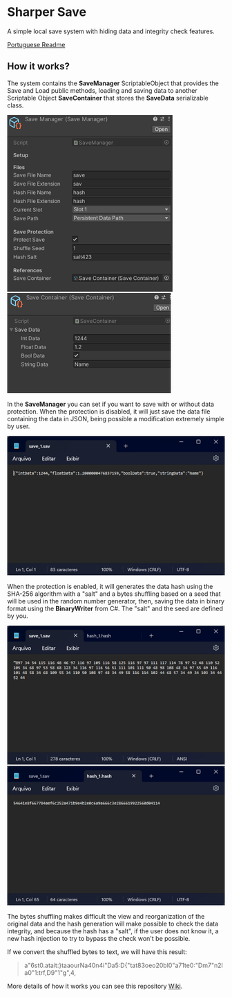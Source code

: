 # Sharper Save

A simple local save system with hiding data and integrity check features.

[Portuguese Readme](/README.pt.md)

## How it works?

The system contains the **SaveManager** ScriptableObject that provides the Save and Load public methods, loading and saving data to another Scriptable Object **SaveContainer** that stores the **SaveData** serializable class.

![Save Manager](/imgs/savemanager.png)
![Save Container](/imgs/savecontainer.png)

In the **SaveManager** you can set if you want to save with or without data protection. When the protection is disabled, it will just save the data file containing the data in JSON, being possible a modification extremely simple by user.

![Json Save](/imgs/jsonsave.png)

When the protection is enabled, it will generates the data hash using the SHA-256 algorithm with a "salt" and a bytes shuffling based on a seed that will be used in the random number generator, then, saving the data in binary format using the **BinaryWriter** from C#. The "salt" and the seed are defined by you.

![Bytes Save](/imgs/bytessave.png)
![Save Hash](/imgs/savehash.png)

The bytes shuffling makes difficult the view and reorganization of the original data and the hash generation will make possible to check the data integrity, and because the hash has a "salt", if the user does not know it, a new hash injection to try to bypass the check won't be possible.

If we convert the shuffled bytes to text, we will have this result:
> a"6st0.atait:}taaourNa40n4i"Da5:D{"tat83oeo20bl0"a71te0:"Dm7"n2la0"1:trf,D9"1"g",4,

More details of how it works you can see this repository [Wiki](https://github.com/DisassembledSharper/Sharper-Save/wiki).
